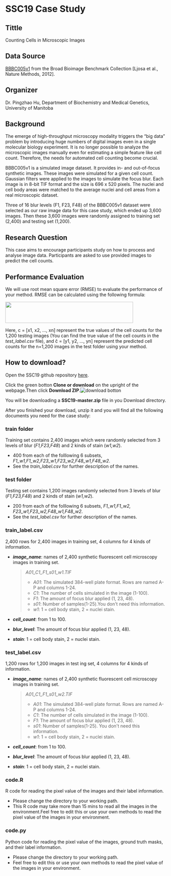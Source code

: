 # SSC19 Case Study
## Tittle
Counting Cells in Microscopic Images
## Data Source 
[BBBC005v1](https://data.broadinstitute.org/bbbc/BBBC005/) from the Broad Bioimage Benchmark Collection [Ljosa et al., Nature Methods, 2012].
## Organizer
Dr. Pingzhao Hu, Department of Biochemistry and Medical Genetics, University of Manitoba
## Background
The emerge of high-throughput microscopy modality triggers the “big data” problem by introducing huge numbers of digital images even in a single molecular biology experiment. It is no longer possible to analyze the microscopic images manually even for estimating a simple feature like cell count. Therefore, the needs for automated cell counting become crucial. 

BBBC005v1 is a simulated image dataset. It provides in- and out-of-focus synthetic images. These images were simulated for a given cell count. Gaussian filters were applied to the images to simulate the focus blur. Each image is in 8-bit TIF format and the size is 696 x 520 pixels. The nuclei and cell body areas were matched to the average nuclei and cell areas from a real microscopic dataset.

Three of 16 blur levels (F1, F23, F48) of the BBBC005v1 dataset were selected as our raw image data for this case study, which ended up 3,600 images. Then these 3,600 images were randomly assigned to training set (2,400) and testing set (1,200). 

## Research Question
This case aims to encourage participants study on how to process and analyse image data. Participants are asked to use provided images to predict the cell counts. 

## Performance Evaluation
We will use root mean square error (RMSE) to evaluate the performance of your method. RMSE can be calculated using the following formula:

<img src="https://raw.githubusercontent.com/qianliu1219/SSC19/master/other/formula.png" width="400" height="66" /> 

Here, c = [x1, x2, …, xn] represent the true values of the cell counts for the 1,200 testing images (You can find the true value of the cell counts in the *test_label.csv* file), and ĉ = [y1, y2, …, yn] represent the predicted cell counts for the n=1,200 images in the test folder using your method. 

## How to download?
Open the SSC19 github repository [here](https://github.com/SSC19/SSC19).

Click the green botton **Clone or download** on the upright of the webpage.Then click **Download ZIP**.![download botton](https://raw.githubusercontent.com/qianliu1219/SSC19/master/other/download_botton_new.png)

You will be downloading a **SSC19-master.zip** file in you Download directory.

After you finished your download, unzip it and you will find all the following documents you need for the case study:

### train folder
Training set contains 2,400 images which were randomly selected from 3 levels of blur (*F1,F23,F48*) and 2 kinds of stain (*w1,w2*). 
- 400 from each of the folllowing 6 subsets, *F1_w1,F1_w2,F23_w1,F23_w2,F48_w1,F48_w2*.
- See the *train_label.csv* for further description of the names.

### test folder
Testing set contains 1,200 images randomly selected from 3 levels of blur (*F1,F23,F48*) and 2 kinds of stain (*w1,w2*). 
- 200 from each of the folllowing 6 subsets, *F1_w1,F1_w2, F23_w1,F23_w2,F48_w1,F48_w2*.
- See the *test_label.csv* for further description of the names.

### train_label.csv

2,400 rows for 2,400 images in training set, 4 columns for 4 kinds of information.
- ***image_name***: names of 2,400 synthetic fluorescent cell microscopy images in training set.
    
    > *A01_C1_F1_s01_w1.TIF*
    > - *A01*: The simulated 384-well plate format. Rows are named A-P and columns 1-24.
    > - *C1*: The number of cells simulated in the image (1-100).
    > - *F1*: The amount of focus blur applied (1, 23, 48).
    > - *s01*: Number of samples(1-25).You don't need this information.
    > - *w1*: 1 = cell body stain, 2 = nuclei stain.

 - ***cell_count***: from 1 to 100.
 - ***blur_level***: The amount of focus blur applied (1, 23, 48).
 - ***stain***: 1 = cell body stain, 2 = nuclei stain.
### test_label.csv
1,200 rows for 1,200 images in test
ing set, 4 columns for 4 kinds of information.
- ***image_name***: names of 2,400 synthetic fluorescent cell microscopy images in training set.
    
    > *A01_C1_F1_s01_w2.TIF*
    > - *A01*: The simulated 384-well plate format. Rows are named A-P and columns 1-24.
    > - *C1*: The number of cells simulated in the image (1-100).
    > - *F1*: The amount of focus blur applied (1, 23, 48).
    > - *s01*: Number of samples(1-25). You don't need this information.
    > - *w1*: 1 = cell body stain, 2 = nuclei stain.
- ***cell_count***: from 1 to 100.
- ***blur_level***: The amount of focus blur applied (1, 23, 48).
- ***stain***: 1 = cell body stain, 2 = nuclei stain.
### code.R
R code for reading the pixel value of the images and their label information.
- Please change the directory to your working path.
- This R code may take more than 15 mins to read all the images in the environment.Feel free to edit this or use your own methods to read the pixel value of the images in your environment.
### code.py
Python code for reading the pixel value of the images, ground truth masks, and their label information.
- Please change the directory to your working path.
- Feel free to edit this or use your own methods to read the pixel value of the images in your environment.

